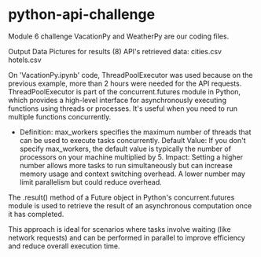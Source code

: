 # python-api-challenge
Module 6 challenge
VacationPy and WeatherPy are our coding files.

Output Data
    Pictures for results (8)
    API's retrieved data:
        cities.csv
        hotels.csv

On 'VacationPy.ipynb' code, ThreadPoolExecutor was used because on the previous example, more than 2 hours were needed for the API requests.
ThreadPoolExecutor is part of the concurrent.futures module in Python, which provides a high-level interface for asynchronously executing functions using threads or processes. It's useful when you need to run multiple functions concurrently.

- Definition: max_workers specifies the maximum number of threads that can be used to execute tasks concurrently.
    Default Value: If you don't specify max_workers, the default value is typically the number of processors on your machine multiplied by 5. 
    Impact: Setting a higher number allows more tasks to run simultaneously but can increase memory usage and context switching overhead. A lower number may limit parallelism but could reduce overhead.

The .result() method of a Future object in Python's concurrent.futures module is used to retrieve the result of an asynchronous computation once it has completed.

This approach is ideal for scenarios where tasks involve waiting (like network requests) and can be performed in parallel to improve efficiency and reduce overall execution time.

